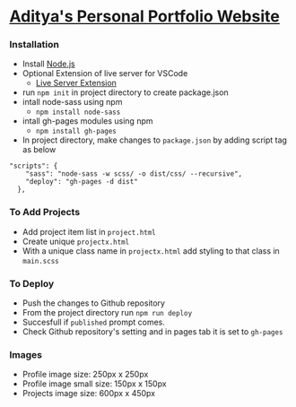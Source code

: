 # [Aditya's Personal Portfolio Website](adityagawali.github.io)
### Installation
- Install [Node.js](https://nodejs.org/en/)
- Optional Extension of live server for VSCode
    - [Live Server Extension](https://marketplace.visualstudio.com/items?itemName=ritwickdey.LiveServer) 
- run ```npm init``` in project directory to create package.json 
- intall node-sass  using npm
    - ```npm install node-sass```
- intall gh-pages modules using npm
    - ```npm install gh-pages```
- In project directory, make changes to ```package.json``` by adding script tag as below
```   
"scripts": {
    "sass": "node-sass -w scss/ -o dist/css/ --recursive",
    "deploy": "gh-pages -d dist"
  },
```


### To Add Projects
- Add project item list in ```project.html```
- Create unique ```projectx.html```
- With a unique class name  in ```projectx.html``` add styling to that class in ```main.scss```

### To Deploy
- Push the changes to Github repository 
- From the project directory run ```npm run deploy```
- Succesfull if ```published``` prompt comes.
- Check Github repository's setting and in pages tab it is set to ```gh-pages``` 

### Images
- Profile image size: 250px x 250px
- Profile image small size: 150px x 150px
- Projects image size: 600px x 450px 